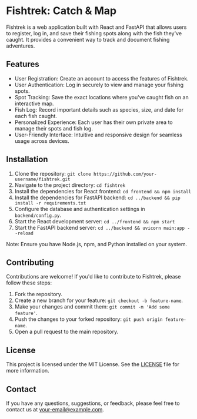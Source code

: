# Fishtrek: Catch & Map

Fishtrek is a web application built with React and FastAPI that allows users to register, log in, and save their fishing spots along with the fish they've caught. It provides a convenient way to track and document fishing adventures.

## Features

- User Registration: Create an account to access the features of Fishtrek.
- User Authentication: Log in securely to view and manage your fishing spots.
- Spot Tracking: Save the exact locations where you've caught fish on an interactive map.
- Fish Log: Record important details such as species, size, and date for each fish caught.
- Personalized Experience: Each user has their own private area to manage their spots and fish log.
- User-Friendly Interface: Intuitive and responsive design for seamless usage across devices.

## Installation

1. Clone the repository: `git clone https://github.com/your-username/fishtrek.git`
2. Navigate to the project directory: `cd fishtrek`
3. Install the dependencies for React frontend: `cd frontend && npm install`
4. Install the dependencies for FastAPI backend: `cd ../backend && pip install -r requirements.txt`
5. Configure the database and authentication settings in `backend/config.py`.
6. Start the React development server: `cd ../frontend && npm start`
7. Start the FastAPI backend server: `cd ../backend && uvicorn main:app --reload`

Note: Ensure you have Node.js, npm, and Python installed on your system.

## Contributing

Contributions are welcome! If you'd like to contribute to Fishtrek, please follow these steps:

1. Fork the repository.
2. Create a new branch for your feature: `git checkout -b feature-name`.
3. Make your changes and commit them: `git commit -m 'Add some feature'`.
4. Push the changes to your forked repository: `git push origin feature-name`.
5. Open a pull request to the main repository.

## License

This project is licensed under the MIT License. See the [LICENSE](LICENSE) file for more information.

## Contact

If you have any questions, suggestions, or feedback, please feel free to contact us at [your-email@example.com](mailto:your-email@example.com).

